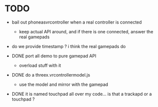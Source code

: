 # TODO
- bail out phoneasvrcontroller when a real controller is connected
  - keep actual API around, and if there is one connected, answer the real gamepads
  
- do we provide timestamp ? i think the real gamepads do

- DONE port all demo to pure gamepad API
  - overload stuff with it
- DONE do a threex.vrcontrollermodel.js
  - use the model and mirror with the gamepad
- DONE it is named touchpad all over my code... is that a trackapd or a touchpad ?
